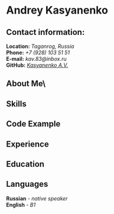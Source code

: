 # **Andrey Kasyanenko**

## **Contact information:**

**Location:** _Taganrog, Russia_\
**Phone:** _+7 (928) 103 51 51_\
**E-mail:** _kav.83@inbox.ru_\
**GitHub:** [_Kasyanenko A.V._](https://github.com/KasyanenkoAV)

## **About Me**\

## **Skills**

## **Code Example**

## **Experience**

## **Education**

## **Languages**

**Russian** - _native speaker_\
**English** - _B1_
